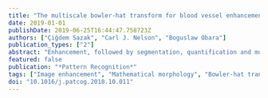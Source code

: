```yaml
---
title: "The multiscale bowler-hat transform for blood vessel enhancement in retinal images"
date: 2019-01-01
publishDate: 2019-06-25T16:44:47.758723Z
authors: ["Çiğdem Sazak", "Carl J. Nelson", "Boguslaw Obara"]
publication_types: ["2"]
abstract: "Enhancement, followed by segmentation, quantification and modelling of blood vessels in retinal images plays an essential role in computer-aided retinopathy diagnosis. In this paper, we introduce the bowler-hat transform method a new approach based on mathematical morphology for vessel enhancement. The proposed method combines different structuring elements to detect innate features of vessel-like structures. We evaluate the proposed method qualitatively and quantitatively and compare it with the state-of-the-art methods using both synthetic and real datasets. Our results establish that the proposed method achieves high-quality vessel-like structure enhancement in both synthetic examples and clinically relevant retinal images. The bowler-hat transform is shown to be able to detect fine vessels while still remaining robust at junctions."
featured: false
publication: "*Pattern Recognition*"
tags: ["Image enhancement", "Mathematical morphology", "Bowler-hat transform", "Blood vessel enhancement"]
doi: "10.1016/j.patcog.2018.10.011"
---
```

